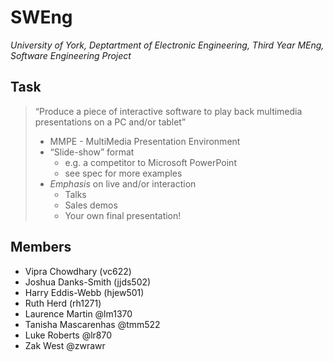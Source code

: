 # SWEng
*University of York, Deptartment of Electronic Engineering, Third Year MEng, Software Engineering Project*

## Task
>   “Produce a piece of interactive software to play back multimedia presentations on a PC and/or tablet”
>
>   * MMPE - MultiMedia Presentation Environment
>   * “Slide-show” format 
>       * e.g. a competitor to Microsoft PowerPoint
>       * see spec for more examples
>   * *Emphasis* on live and/or interaction 
>       * Talks
>       * Sales demos
>       * Your own final presentation!

## Members
- Vipra Chowdhary (vc622)
- Joshua Danks-Smith (jjds502)
- Harry Eddis-Webb (hjew501)
- Ruth Herd (rh1271)
- Laurence Martin @lm1370
- Tanisha Mascarenhas @tmm522
- Luke Roberts @lr870
- Zak West @zwrawr
